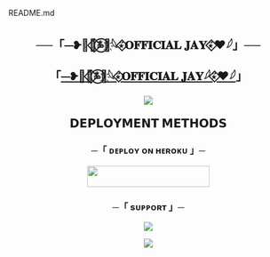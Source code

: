 README.md<h2 align="center">
    ──「⏤‌❥‌🖤🦋⃟≛⃝🖤҉𓆩⍣⃟𝐎𝐅𝐅𝐈𝐂𝐈𝐀𝐋 𝐉𝐀𝐘‌⍣⃟❤︎𓆪‌」──
    
    
「[⏤‌❥‌🖤🦋⃟≛⃝🖤҉𓆩⍣⃟𝐎𝐅𝐅𝐈𝐂𝐈𝐀𝐋 𝐉𝐀𝐘𓆪‌⍣⃟❤︎𓆪‌](https://t.me/Officialjay_store)」



<p align="center">
  <img src="https://telegra.ph/file/47c344f3e278ea9a82294.jpg">
</p>


<p align="center">
<b>𝗗𝗘𝗣𝗟𝗢𝗬𝗠𝗘𝗡𝗧 𝗠𝗘𝗧𝗛𝗢𝗗𝗦</b>
</p>
<h3 align="center">
     ─「 ᴅᴇᴩʟᴏʏ ᴏɴ ʜᴇʀᴏᴋᴜ 」─
</h3>
<p align="center"><a href="https://dashboard.heroku.com/new?template=https://github.com/DOMINATOR-XD/VC-userbot"> <img src="https://img.shields.io/badge/Deploy%20On%20Heroku-black?style=for-the-badge&logo=heroku" width="220" height="38.45"/></a></p>

<h3 align="center">
    ─「 sᴜᴩᴩᴏʀᴛ 」─
</h3>

<p align="center">
<a href="https://t.me/Officialjay_store"><img src="https://img.shields.io/badge/-Support%20Group-blue.svg?style=for-the-badge&logo=Telegram"></a>
</p>

<p align="center">
<a href="https://t.me/Officialjay_store"><img src="https://img.shields.io/badge/-Support%20Channel-blue.svg?style=for-the-badge&logo=Telegram"></a>
</p>

